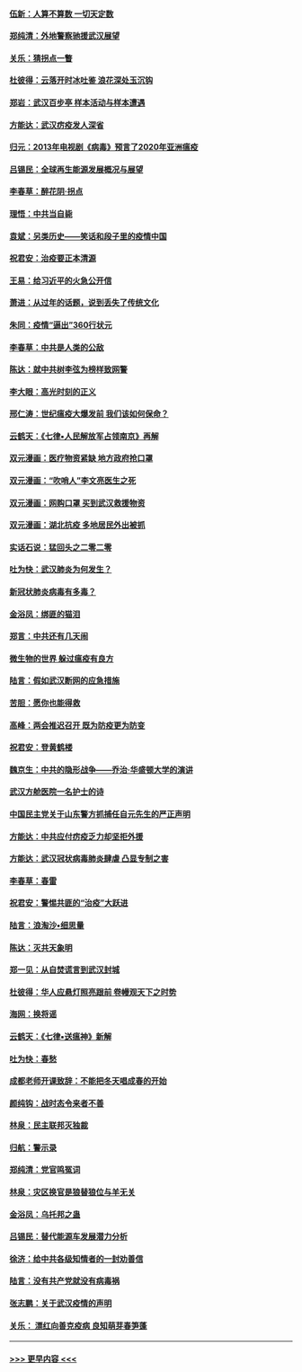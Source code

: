 #### [伍新：人算不算数 一切天定数](../pages/nsc993/n11893372.md?t=02251331) 
#### [郑纯清：外地警察驰援武汉展望](../pages/nsc993/n11893115.md?t=02251331) 
#### [关乐：猜拐点一瞥](../pages/nsc993/n11893020.md?t=02251331) 
#### [杜彼得：云落开时冰吐鉴 浪花深处玉沉钩](../pages/nsc993/n11892107.md?t=02251331) 
#### [郑岩：武汉百步亭 样本活动与样本遭遇](../pages/nsc993/n11892310.md?t=02251331) 
#### [方能达：武汉疠疫发人深省](../pages/nsc993/n11891376.md?t=02251331) 
#### [归元：2013年电视剧《病毒》预言了2020年亚洲瘟疫](../pages/nsc993/n11891126.md?t=02251331) 
#### [吕锡民：全球再生能源发展概况与展望](../pages/nsc993/n11890613.md?t=02251331) 
#### [李春草：醉花阴·拐点](../pages/nsc993/n11890567.md?t=02251331) 
#### [理悟：中共当自毙](../pages/nsc993/n11890559.md?t=02251331) 
#### [袁斌：另类历史——笑话和段子里的疫情中国](../pages/nsc993/n11889243.md?t=02251331) 
#### [祝君安：治疫要正本清源](../pages/nsc993/n11889085.md?t=02251331) 
#### [王易：给习近平的火急公开信](../pages/nsc993/n11888225.md?t=02251331) 
#### [萧进：从过年的话题，说到丢失了传统文化](../pages/nsc993/n11887732.md?t=02251331) 
#### [朱同：疫情“逼出”360行状元](../pages/nsc993/n11887678.md?t=02251331) 
#### [李春草：中共是人类的公敌](../pages/nsc993/n11887656.md?t=02251331) 
#### [陈达：就中共树李弦为榜样致网警](../pages/nsc993/n11887625.md?t=02251331) 
#### [李大眼：高光时刻的正义](../pages/nsc993/n11887585.md?t=02251331) 
#### [邢仁涛：世纪瘟疫大爆发前 我们该如何保命？](../pages/nsc993/n11887535.md?t=02251331) 
#### [云鹤天：《七律▪人民解放军占领南京》再解](../pages/nsc993/n11887524.md?t=02251331) 
#### [双元漫画：医疗物资紧缺 地方政府抢口罩](../pages/nsc993/n11884744.md?t=02251331) 
#### [双元漫画：“吹哨人”李文亮医生之死](../pages/nsc993/n11884705.md?t=02251331) 
#### [双元漫画：网购口罩 买到武汉救援物资](../pages/nsc993/n11884670.md?t=02251331) 
#### [双元漫画：湖北抗疫 多地居民外出被抓](../pages/nsc993/n11884643.md?t=02251331) 
#### [实话石说：猛回头之二零二零](../pages/nsc993/n11883968.md?t=02251331) 
#### [吐为快：武汉肺炎为何发生？](../pages/nsc993/n11882180.md?t=02251331) 
#### [新冠状肺炎病毒有多毒？](../pages/nsc993/n11881790.md?t=02251331) 
#### [金浴凤：绑匪的猫泪](../pages/nsc993/n11880664.md?t=02251331) 
#### [郑言：中共还有几天闹](../pages/nsc993/n11880645.md?t=02251331) 
#### [微生物的世界 躲过瘟疫有良方](../pages/nsc993/n11880492.md?t=02251331) 
#### [陆言：假如武汉断网的应急措施](../pages/nsc993/n11880619.md?t=02251331) 
#### [苦胆：愿你也能得救](../pages/nsc993/n11880601.md?t=02251331) 
#### [高峰：两会推迟召开  既为防疫更为防变](../pages/nsc993/n11879977.md?t=02251331) 
#### [祝君安：登黄鹤楼](../pages/nsc993/n11880583.md?t=02251331) 
#### [魏京生：中共的隐形战争——乔治‧华盛顿大学的演讲](../pages/nsc993/n11879765.md?t=02251331) 
#### [武汉方舱医院一名护士的诗](../pages/nsc993/n11878480.md?t=02251331) 
#### [中国民主党关于山东警方抓捕任自元先生的严正声明](../pages/nsc993/n11877506.md?t=02251331) 
#### [方能达：中共应付疠疫乏力却坚拒外援](../pages/nsc993/n11877497.md?t=02251331) 
#### [方能达：武汉冠状病毒肺炎肆虐 凸显专制之害](../pages/nsc993/n11877475.md?t=02251331) 
#### [李春草：春雷](../pages/nsc993/n11876287.md?t=02251331) 
#### [祝君安：警惕共匪的“治疫”大跃进](../pages/nsc993/n11876084.md?t=02251331) 
#### [陆言：浪淘沙•细思量](../pages/nsc993/n11876071.md?t=02251331) 
#### [陈达：灭共天象明](../pages/nsc993/n11876063.md?t=02251331) 
#### [郑一见：从自焚谎言到武汉封城](../pages/nsc993/n11875621.md?t=02251331) 
#### [杜彼得：华人应悬灯照亮跟前 卷幔观天下之时势](../pages/nsc993/n11874822.md?t=02251331) 
#### [海网：换将谣](../pages/nsc993/n11873712.md?t=02251331) 
#### [云鹤天：《七律▪送瘟神》新解](../pages/nsc993/n11873598.md?t=02251331) 
#### [吐为快：春愁](../pages/nsc993/n11872801.md?t=02251331) 
#### [成都老师开课致辞：不能把冬天唱成春的开始](../pages/nsc993/n11872653.md?t=02251331) 
#### [颜纯钩：战时态令来者不善](../pages/nsc993/n11872011.md?t=02251331) 
#### [林泉：民主联邦灭独裁](../pages/nsc993/n11870998.md?t=02251331) 
#### [归航：警示录](../pages/nsc993/n11870963.md?t=02251331) 
#### [郑纯清：党官鸣冤词](../pages/nsc993/n11870938.md?t=02251331) 
#### [林泉：灾区换官是狼替狼位与羊无关](../pages/nsc993/n11870896.md?t=02251331) 
#### [金浴凤：乌托邦之蛊](../pages/nsc993/n11870879.md?t=02251331) 
#### [吕锡民：替代能源车发展潜力分析](../pages/nsc993/n11870656.md?t=02251331) 
#### [徐济：给中共各级知情者的一封劝善信](../pages/nsc993/n11868561.md?t=02251331) 
#### [陆言：没有共产党就没有病毒祸](../pages/nsc993/n11868232.md?t=02251331) 
#### [张志鹏：关于武汉疫情的声明](../pages/nsc993/n11867182.md?t=02251331) 
#### [关乐： 漂红向善克疫病 良知萌芽春笋蓬](../pages/nsc993/n11865710.md?t=02251331) 

----
#### [ >>> 更早内容 <<< ](../indexes/nsc993-earlier.md)
